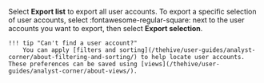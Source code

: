 Select **Export list** to export all user accounts. To export a specific selection of user accounts, select :fontawesome-regular-square: next to the user accounts you want to export, then select **Export selection**.

    !!! tip "Can't find a user account?"
        You can apply [filters and sorting](/thehive/user-guides/analyst-corner/about-filtering-and-sorting/) to help locate user accounts. These preferences can be saved using [views](/thehive/user-guides/analyst-corner/about-views/).